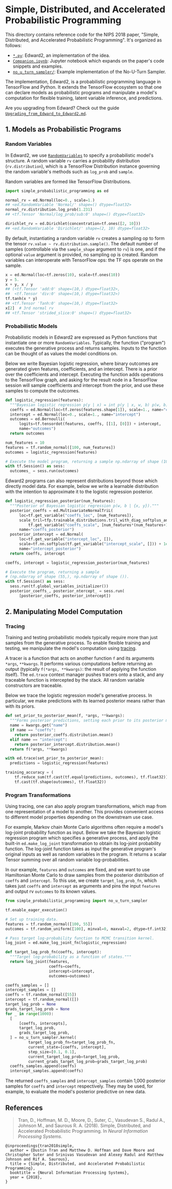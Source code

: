 # Simple, Distributed, and Accelerated Probabilistic Programming

This directory contains reference code for the NIPS 2018 paper,
"Simple, Distributed, and Accelerated Probabilistic Programming". It's
organized as follows:

* [`*.py`](https://github.com/google-research/google-research/blob/master/simple_probabilistic_programming/):
  Edward2, an implementation of the idea.
* [`Companion.ipynb`](https://github.com/google-research/google-research/blob/master/simple_probabilistic_programming/Companion.ipynb):
  Jupyter notebook which expands on the paper's code snippets and examples.
* [`no_u_turn_sampler/`](https://github.com/google-research/google-research/blob/master/simple_probabilistic_programming/no_u_turn_sampler):
  Example implementation of the No-U-Turn Sampler.

The implementation, Edward2, is a probabilistic programming language in
TensorFlow and Python. It
extends the TensorFlow ecosystem so that one can declare models as
probabilistic programs and manipulate a model's computation for flexible
training, latent variable inference, and predictions.

Are you upgrading from Edward? Check out the guide
[`Upgrading_from_Edward_to_Edward2.md`](https://github.com/google-research/google-research/blob/master/simple_probabilistic_programming/Upgrading_From_Edward_To_Edward2.md).

## 1. Models as Probabilistic Programs

### Random Variables

In Edward2, we use
[`RandomVariables`](https://github.com/google-research/google-research/blob/master/simple_probabilistic_programming/random_variable.py)
to specify a probabilistic model's structure.
A random variable `rv` carries a probability distribution (`rv.distribution`),
which is a TensorFlow Distribution instance governing the random variable's methods
such as `log_prob` and `sample`.

Random variables are formed like TensorFlow Distributions.

```python
import simple_probabilistic_programming as ed

normal_rv = ed.Normal(loc=0., scale=1.)
## <ed.RandomVariable 'Normal/' shape=() dtype=float32>
normal_rv.distribution.log_prob(1.231)
## <tf.Tensor 'Normal/log_prob/sub:0' shape=() dtype=float32>

dirichlet_rv = ed.Dirichlet(concentration=tf.ones([2, 10]))
## <ed.RandomVariable 'Dirichlet/' shape=(2, 10) dtype=float32>
```

By default, instantiating a random variable `rv` creates a sampling op to form
the tensor `rv.value ~ rv.distribution.sample()`. The default number of samples
(controllable via the `sample_shape` argument to `rv`) is one, and if the
optional `value` argument is provided, no sampling op is created. Random
variables can interoperate with TensorFlow ops: the TF ops operate on the sample.

```python
x = ed.Normal(loc=tf.zeros(10), scale=tf.ones(10))
y = 5.
x + y, x / y
## (<tf.Tensor 'add:0' shape=(10,) dtype=float32>,
##  <tf.Tensor 'div:0' shape=(10,) dtype=float32>)
tf.tanh(x * y)
## <tf.Tensor 'Tanh:0' shape=(10,) dtype=float32>
x[2]  # 3rd normal rv
## <tf.Tensor 'strided_slice:0' shape=() dtype=float32>
```

### Probabilistic Models

Probabilistic models in Edward2 are expressed as Python functions that
instantiate one or more `RandomVariables`. Typically, the function ("program")
executes the generative process and returns samples. Inputs to the
function can be thought of as values the model conditions on.

Below we write Bayesian logistic regression, where binary outcomes are generated
given features, coefficients, and an intercept. There is a prior over the
coefficients and intercept. Executing the function adds operations to the
TensorFlow graph, and asking for the result node in a TensorFlow session will
sample coefficients and intercept from the prior, and use these samples to
compute the outcomes.

```python
def logistic_regression(features):
  """Bayesian logistic regression p(y | x) = int p(y | x, w, b) p(w, b) dwdb."""
  coeffs = ed.Normal(loc=tf.zeros(features.shape[1]), scale=1., name="coeffs")
  intercept = ed.Normal(loc=0., scale=1., name="intercept")
  outcomes = ed.Bernoulli(
      logits=tf.tensordot(features, coeffs, [[1], [0]]) + intercept,
      name="outcomes")
  return outcomes

num_features = 10
features = tf.random_normal([100, num_features])
outcomes = logistic_regression(features)

# Execute the model program, returning a sample np.ndarray of shape (100,).
with tf.Session() as sess:
  outcomes_ = sess.run(outcomes)
```

Edward2 programs can also represent distributions beyond those which directly
model data. For example, below we write a learnable distribution with the
intention to approximate it to the logistic regression posterior.

```python
def logistic_regression_posterior(num_features):
  """Posterior of Bayesian logistic regression p(w, b | {x, y})."""
  posterior_coeffs = ed.MultivariateNormalTriL(
      loc=tf.get_variable("coeffs_loc", [num_features]),
      scale_tril=tfp.trainable_distributions.tril_with_diag_softplus_and_shift(
          tf.get_variable("coeffs_scale", [num_features*(num_features+1) / 2])),
      name="coeffs_posterior")
  posterior_intercept = ed.Normal(
      loc=tf.get_variable("intercept_loc", []),
      scale=tf.nn.softplus(tf.get_variable("intercept_scale", [])) + 1e-5,
      name="intercept_posterior")
  return coeffs, intercept

coeffs, intercept = logistic_regression_posterior(num_features)

# Execute the program, returning a sample
# (np.ndarray of shape (55,), np.ndarray of shape ()).
with tf.Session() as sess:
  sess.run(tf.global_variables_initializer())
  posterior_coeffs_, posterior_ntercept_ = sess.run(
      [posterior_coeffs, posterior_intercept])
```

## 2. Manipulating Model Computation

### Tracing

Training and testing probabilistic models typically require more than just
samples from the generative process. To enable flexible training and testing, we
manipulate the model's computation using
[tracing](https://github.com/google-research/google-research/blob/master/simple_probabilistic_programming/tracer.py).

A tracer is a function that acts on another function `f` and its arguments
`*args`, `**kwargs`. It performs various computations before returning an output
(typically `f(*args, **kwargs)`: the result of applying the function itself).
The `ed.trace` context manager pushes tracers onto a stack, and any
traceable function is intercepted by the stack. All random variable
constructors are traceable.

Below we trace the logistic regression model's generative process. In
particular, we make predictions with its learned posterior means rather than
with its priors.

```python
def set_prior_to_posterior_mean(f, *args, **kwargs):
  """Forms posterior predictions, setting each prior to its posterior mean."""
  name = kwargs.get("name")
  if name == "coeffs":
    return posterior_coeffs.distribution.mean()
  elif name == "intercept":
    return posterior_intercept.distribution.mean()
  return f(*args, **kwargs)

with ed.trace(set_prior_to_posterior_mean):
  predictions = logistic_regression(features)

training_accuracy = (
    tf.reduce_sum(tf.cast(tf.equal(predictions, outcomes), tf.float32)) /
    tf.cast(tf.shape(outcomes), tf.float32))
```

### Program Transformations

Using tracing, one can also apply program transformations, which map
from one representation of a model to another. This provides convenient access
to different model properties depending on the downstream use case.

For example, Markov chain Monte Carlo algorithms often require a model's
log-joint probability function as input. Below we take the Bayesian logistic
regression program which specifies a generative process, and apply the built-in
`ed.make_log_joint` transformation to obtain its log-joint probability function.
The log-joint function takes as input the generative program's original inputs
as well as random variables in the program. It returns a scalar Tensor
summing over all random variable log-probabilities.

In our example, `features` and `outcomes` are fixed, and we want to use
Hamiltonian Monte Carlo to draw samples from the posterior distribution of
`coeffs` and `intercept`. To this use, we create `target_log_prob_fn`, which
takes just `coeffs` and `intercept` as arguments and pins the input `features`
and output rv `outcomes` to its known values.

```python
from simple_probabilistic_programming import no_u_turn_sampler

tf.enable_eager_execution()

# Set up training data.
features = tf.random_normal([100, 55])
outcomes = tf.random_uniform([100], minval=0, maxval=2, dtype=tf.int32)

# Pass target log-probability function to MCMC transition kernel.
log_joint = ed.make_log_joint_fn(logistic_regression)

def target_log_prob_fn(coeffs, intercept):
  """Target log-probability as a function of states."""
  return log_joint(features,
                   coeffs=coeffs,
                   intercept=intercept,
                   outcomes=outcomes)

coeffs_samples = []
intercept_samples = []
coeffs = tf.random_normal([55])
intercept = tf.random_normal([])
target_log_prob = None
grads_target_log_prob = None
for _ in range(1000):
  [
      [coeffs, intercepts],
      target_log_prob,
      grads_target_log_prob,
  ] = no_u_turn_sampler.kernel(
          target_log_prob_fn=target_log_prob_fn,
          current_state=[coeffs, intercept],
          step_size=[0.1, 0.1],
          current_target_log_prob=target_log_prob,
          current_grads_target_log_prob=grads_target_log_prob)
  coeffs_samples.append(coeffs)
  intercept_samples.append(coeffs)
```

The returned `coeffs_samples` and `intercept_samples` contain 1,000 posterior
samples for `coeffs` and `intercept` respectively. They may be used, for
example, to evaluate the model's posterior predictive on new data.

## References

> Tran, D., Hoffman, M. D., Moore, D., Suter, C., Vasudevan S., Radul A.,
> Johnson M., and Saurous R. A. (2018).
> Simple, Distributed, and Accelerated Probabilistic Programming.
> In _Neural Information Processing Systems_.

```none
@inproceedings{tran2018simple,
  author = {Dustin Tran and Matthew D. Hoffman and Dave Moore and Christopher Suter and Srinivas Vasudevan and Alexey Radul and Matthew Johnson and Rif A. Saurous},
  title = {Simple, Distributed, and Accelerated Probabilistic Programming},
  booktitle = {Neural Information Processing Systems},
  year = {2018},
}
```
